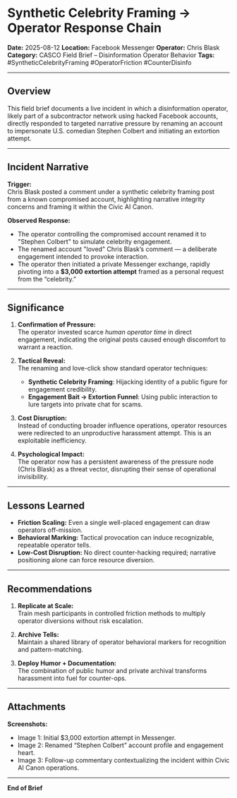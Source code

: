 # Synthetic Celebrity Framing → Operator Response Chain

**Date:** 2025-08-12
**Location:** Facebook Messenger
**Operator:** Chris Blask
**Category:** CASCO Field Brief – Disinformation Operator Behavior
**Tags:** #SyntheticCelebrityFraming #OperatorFriction #CounterDisinfo

---

## Overview

This field brief documents a live incident in which a disinformation operator, likely part of a subcontractor network using hacked Facebook accounts, directly responded to targeted narrative pressure by renaming an account to impersonate U.S. comedian Stephen Colbert and initiating an extortion attempt.

---

## Incident Narrative

**Trigger:**  
Chris Blask posted a comment under a synthetic celebrity framing post from a known compromised account, highlighting narrative integrity concerns and framing it within the Civic AI Canon.

**Observed Response:**  
- The operator controlling the compromised account renamed it to "Stephen Colbert" to simulate celebrity engagement.
- The renamed account "loved" Chris Blask’s comment — a deliberate engagement intended to provoke interaction.
- The operator then initiated a private Messenger exchange, rapidly pivoting into a **$3,000 extortion attempt** framed as a personal request from the “celebrity.”

---

## Significance

1. **Confirmation of Pressure:**  
   The operator invested scarce *human operator time* in direct engagement, indicating the original posts caused enough discomfort to warrant a reaction.

2. **Tactical Reveal:**  
   The renaming and love-click show standard operator techniques:  
   - **Synthetic Celebrity Framing**: Hijacking identity of a public figure for engagement credibility.  
   - **Engagement Bait → Extortion Funnel**: Using public interaction to lure targets into private chat for scams.

3. **Cost Disruption:**  
   Instead of conducting broader influence operations, operator resources were redirected to an unproductive harassment attempt. This is an exploitable inefficiency.

4. **Psychological Impact:**  
   The operator now has a persistent awareness of the pressure node (Chris Blask) as a threat vector, disrupting their sense of operational invisibility.

---

## Lessons Learned

- **Friction Scaling:** Even a single well-placed engagement can draw operators off-mission.  
- **Behavioral Marking:** Tactical provocation can induce recognizable, repeatable operator tells.  
- **Low-Cost Disruption:** No direct counter-hacking required; narrative positioning alone can force resource diversion.

---

## Recommendations

1. **Replicate at Scale:**  
   Train mesh participants in controlled friction methods to multiply operator diversions without risk escalation.

2. **Archive Tells:**  
   Maintain a shared library of operator behavioral markers for recognition and pattern-matching.

3. **Deploy Humor + Documentation:**  
   The combination of public humor and private archival transforms harassment into fuel for counter-ops.

---

## Attachments

**Screenshots:**  
- Image 1: Initial $3,000 extortion attempt in Messenger.  
- Image 2: Renamed “Stephen Colbert” account profile and engagement heart.  
- Image 3: Follow-up commentary contextualizing the incident within Civic AI Canon operations.

---

**End of Brief**
